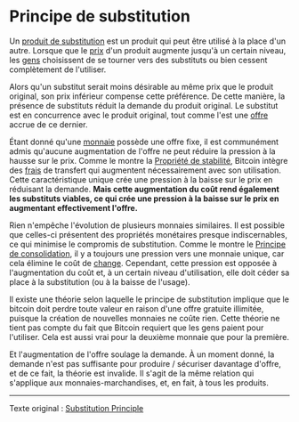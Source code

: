 Principe de substitution
========================

Un [produit de substitution](https://fr.wikipedia.org/wiki/Effet_de_substitution) est un produit qui peut être utilisé à la place d'un autre. Lorsque que le [prix](ch101-glossary.md#prix) d'un produit augmente jusqu'à un certain niveau, les [gens](ch101-glossary.md#personne) choisissent de se tourner vers des substituts ou bien cessent complètement de l'utiliser.

Alors qu'un substitut serait moins désirable au même prix que le produit original, son prix inférieur compense cette préférence. De cette manière, la présence de substituts réduit la demande du produit original. Le substitut est en concurrence avec le produit original, tout comme l'est une [offre](ch101-glossary.md#offre) accrue de ce dernier.

Étant donné qu'une [monnaie](ch101-glossary.md#monnaie) possède une offre fixe, il est communément admis qu'aucune augmentation de l'offre ne peut réduire la pression à la hausse sur le prix. Comme le montre la [Propriété de stabilité](ch030-stability-property.md), Bitcoin intègre des [frais](ch101-glossary.md#frais) de transfert qui augmentent nécessairement avec son utilisation. Cette caractéristique unique crée une pression à la baisse sur le prix en réduisant la demande. **Mais cette augmentation du coût rend également les substituts viables, ce qui crée une pression à la baisse sur le prix en augmentant effectivement l'offre.**

Rien n'empêche l'évolution de plusieurs monnaies similaires. Il est possible que celles-ci présentent des propriétés monétaires presque indiscernables, ce qui minimise le compromis de substitution. Comme le montre le [Principe de consolidation](ch020-consolidation-principle.md), il y a toujours une pression vers une monnaie unique, car cela élimine le coût de [change](ch101-glossary.md#échange). Cependant, cette pression est opposée à l'augmentation du coût et, à un certain niveau d'utilisation, elle doit céder sa place à la substitution (ou à la baisse de l'usage).

Il existe une théorie selon laquelle le principe de substitution implique que le bitcoin doit perdre toute valeur en raison d'une offre gratuite illimitée, puisque la création de nouvelles monnaies ne coûte rien. Cette théorie ne tient pas compte du fait que Bitcoin requiert que les gens paient pour l'utiliser. Cela est aussi vrai pour la deuxième monnaie que pour la première.

Et l'augmentation de l'offre soulage la demande. À un moment donné, la demande n'est pas suffisante pour produire / sécuriser davantage d'offre, et de ce fait, la théorie est invalide. Il s'agit de la même relation qui s'applique aux monnaies-marchandises, et, en fait, à tous les produits.

---

Texte original : [Substitution Principle](https://github.com/libbitcoin/libbitcoin-system/wiki/Substitution-Principle)